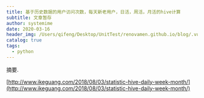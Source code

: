 ```yaml
---
title: 基于历史数据的用户访问次数，每天新老用户，日活，周活，月活的hive计算
subtitle: 文章暂存
author: systemime
date: 2020-03-16
header_img: /Users/qifeng/Desktop/UnitTest/renovamen.github.io/blog/.vuepress/public/img/in-post/header/2.jpeg
catalog: true
tags:
  - python
---
```

摘要.

<!-- more -->
[http://www.ikeguang.com/2018/08/03/statistic-hive-daily-week-month/](http://www.ikeguang.com/2018/08/03/statistic-hive-daily-week-month/)
